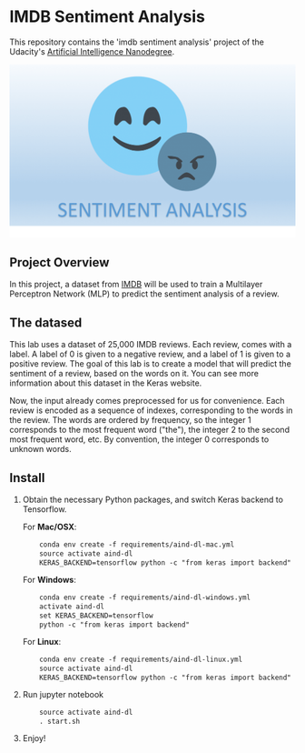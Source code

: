 
# IMDB Sentiment Analysis

This repository contains the 'imdb sentiment analysis' project of the Udacity's [Artificial Intelligence Nanodegree](https://www.udacity.com/course/artificial-intelligence-nanodegree--nd889).

![IMDB Sentiment Analysis](cover.png)

## Project Overview
In this project, a dataset from [IMDB](http://www.imdb.com/) will be used to train a Multilayer Perceptron Network (MLP) to predict the sentiment analysis of a review.

## The datased
This lab uses a dataset of 25,000 IMDB reviews. Each review, comes with a label. A label of 0 is given to a negative review, and a label of 1 is given to a positive review. The goal of this lab is to create a model that will predict the sentiment of a review, based on the words on it. You can see more information about this dataset in the Keras website.

Now, the input already comes preprocessed for us for convenience. Each review is encoded as a sequence of indexes, corresponding to the words in the review. The words are ordered by frequency, so the integer 1 corresponds to the most frequent word ("the"), the integer 2 to the second most frequent word, etc. By convention, the integer 0 corresponds to unknown words.

## Install

 1. Obtain the necessary Python packages, and switch Keras backend to Tensorflow.

	For __Mac/OSX__:
	```
		conda env create -f requirements/aind-dl-mac.yml
		source activate aind-dl
		KERAS_BACKEND=tensorflow python -c "from keras import backend"
	```

	For __Windows__:
	```
		conda env create -f requirements/aind-dl-windows.yml
		activate aind-dl
		set KERAS_BACKEND=tensorflow
		python -c "from keras import backend"
	```

	For __Linux__:
	```
		conda env create -f requirements/aind-dl-linux.yml
		source activate aind-dl
		KERAS_BACKEND=tensorflow python -c "from keras import backend"
	```

 2. Run jupyter notebook
 	```
		source activate aind-dl
		. start.sh
	```

 3. Enjoy!

